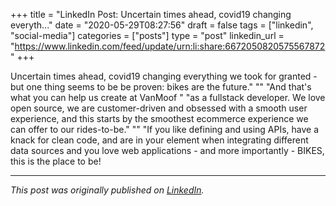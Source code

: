 +++
title = "LinkedIn Post: Uncertain times ahead, covid19 changing everyth..."
date = "2020-05-29T08:27:56"
draft = false
tags = ["linkedin", "social-media"]
categories = ["posts"]
type = "post"
linkedin_url = "https://www.linkedin.com/feed/update/urn:li:share:6672050820575567872"
+++

Uncertain times ahead, covid19 changing everything we took for granted - but one thing seems to be be proven: bikes are the future."
""
"And that's what you can help us create at VanMoof "
"as a fullstack developer. We love open source, we are customer-driven and obsessed with a smooth user experience, and this starts by the smoothest ecommerce experience we can offer to our rides-to-be."
""
"If you like defining and using APIs, have a knack for clean code, and are in your element when integrating different data sources and you love web applications - and more importantly - BIKES, this is the place to be!

---

*This post was originally published on [LinkedIn](https://www.linkedin.com/in/adrianmoreno/recent-activity/all/).*